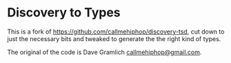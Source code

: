 # Discovery to Types

This is a fork of https://github.com/callmehiphop/discovery-tsd, cut down to just the necessary bits and tweaked to generate the the right kind of types.

The original of the code is Dave Gramlich <callmehiphop@gmail.com>.
